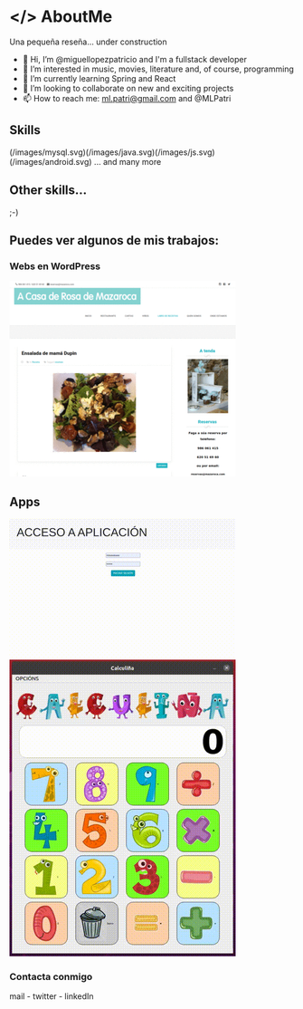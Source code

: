 # </> AboutMe
Una pequeña reseña... under construction

- 👋 Hi, I’m @miguellopezpatricio and I'm a fullstack developer
- 👀 I’m interested in music, movies, literature and, of course, programming
- 🌱 I’m currently learning Spring and React
- 💞️ I’m looking to collaborate on new and exciting projects
- 📫 How to reach me: ml.patri@gmail.com and @MLPatri

<!---
miguellopezpatricio/miguellopezpatricio is a ✨ special ✨ repository because its `README.md` (this file) appears on your GitHub profile.
You can click the Preview link to take a look at your changes.
--->

## Skills
(/images/mysql.svg)(/images/java.svg)(/images/js.svg)(/images/android.svg)
... and many more

## Other skills...
;-)


## Puedes ver algunos de mis trabajos:

### Webs en WordPress
![Webs en WP](webs.gif)

## Apps 
![ComuniApp](comuniapp.gif)
![Calculinha](calculinha.gif)

### Contacta conmigo
mail - twitter - linkedIn